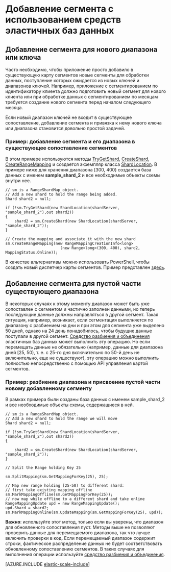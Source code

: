 <properties 
	pageTitle="Добавление сегмента с использованием средств эластичных баз данных | Microsoft Azure" 
	description="Информация о том, как использовать интерфейсы API эластичного масштабирования для добавления новых сегментов в набор сегментов." 
	services="sql-database" 
	documentationCenter="" 
	manager="jhubbard" 
	authors="ddove" 
	editor=""/>

<tags 
	ms.service="sql-database" 
	ms.workload="sql-database" 
	ms.tgt_pltfrm="na" 
	ms.devlang="na" 
	ms.topic="article" 
	ms.date="05/27/2016" 
	ms.author="ddove"/>

# Добавление сегмента с использованием средств эластичных баз данных

## Добавление сегмента для нового диапазона или ключа  

Часто необходимо, чтобы приложение просто добавило в существующую карту сегментов новые сегменты для обработки данных, поступление которых ожидается из новых ключей и диапазонов ключей. Например, приложение с сегментированием по идентификатору клиента должно подготовить новый сегмент для нового клиента или при обработке данных с сегментированием по месяцам требуется создание нового сегмента перед началом следующего месяца.

Если новый диапазон ключей не входит в существующее сопоставление, добавление сегмента и привязка к нему нового ключа или диапазона становится довольно простой задачей.

### Пример: добавление сегмента и его диапазона в существующее сопоставление сегментов
В этом примере используются методы [TryGetShard](https://msdn.microsoft.com/library/azure/dn823929.aspx), [CreateShard](https://msdn.microsoft.com/library/azure/microsoft.azure.sqldatabase.elasticscale.shardmanagement.shardmap.createshard.aspx), [CreateRangeMapping](https://msdn.microsoft.com/library/azure/dn807221.aspx#M:Microsoft.Azure.SqlDatabase.ElasticScale.ShardManagement.RangeShardMap`1.CreateRangeMapping(Microsoft.Azure.SqlDatabase.ElasticScale.ShardManagement.RangeMappingCreationInfo{`0})) и создается экземпляр класса [ShardLocation](https://msdn.microsoft.com/library/azure/microsoft.azure.sqldatabase.elasticscale.shardmanagement.shardlocation.shardlocation.aspx#M:Microsoft.Azure.SqlDatabase.ElasticScale.ShardManagement.ShardLocation.). В примере ниже для хранения диапазона [300, 400) создается база данных с именем **sample\_shard\_2** и все необходимые объекты схемы внутри нее.

    // sm is a RangeShardMap object.
    // Add a new shard to hold the range being added. 
    Shard shard2 = null; 

    if (!sm.TryGetShard(new ShardLocation(shardServer, "sample_shard_2"),out shard2)) 
    { 
        shard2 = sm.CreateShard(new ShardLocation(shardServer, "sample_shard_2"));  
    } 

    // Create the mapping and associate it with the new shard 
    sm.CreateRangeMapping(new RangeMappingCreationInfo<long> 
                            (new Range<long>(300, 400), shard2, MappingStatus.Online)); 


В качестве альтернативы можно использовать PowerShell, чтобы создать новый диспетчер карты сегментов. Пример представлен [здесь](https://gallery.technet.microsoft.com/scriptcenter/Azure-SQL-DB-Elastic-731883db).
## Добавление сегмента для пустой части существующего диапазона  

В некоторых случаях к этому моменту диапазон может быть уже сопоставлен с сегментом и частично заполнен данными, но теперь последующие данные должны направляться в другой сегмент. Такая ситуация, например, возникает, если сегментация выполняется по диапазону с разбиением на дни и при этом для сегмента уже выделено 50 дней, однако на 24 день понадобилось, чтобы будущие данные поступали в другой сегмент. [Средство разбиения и объединения](sql-database-elastic-scale-overview-split-and-merge.md) эластичных баз данных может выполнить эту операцию. Но если перемещать данные не обязательно (например, данные для диапазона дней [25, 50), т. е. с 25-го дня включительно по 50-й день не включительно, еще не существуют), эту операцию можно выполнить полностью непосредственно с помощью API управления картой сегментов.

### Пример: разбиение диапазона и присвоение пустой части новому добавленному сегменту

В рамках примера были созданы база данных с именем sample\_shard\_2 и все необходимые объекты схемы, содержащиеся в ней.

 
    // sm is a RangeShardMap object.
    // Add a new shard to hold the range we will move 
    Shard shard2 = null; 

    if (!sm.TryGetShard(new ShardLocation(shardServer, "sample_shard_2"),out shard2)) 
    { 
    
        shard2 = sm.CreateShard(new ShardLocation(shardServer, "sample_shard_2"));  
    } 

    // Split the Range holding Key 25 

    sm.SplitMapping(sm.GetMappingForKey(25), 25); 

    // Map new range holding [25-50) to different shard: 
    // first take existing mapping offline 
    sm.MarkMappingOffline(sm.GetMappingForKey(25)); 
    // now map while offline to a different shard and take online 
    RangeMappingUpdate upd = new RangeMappingUpdate(); 
    upd.Shard = shard2; 
    sm.MarkMappingOnline(sm.UpdateMapping(sm.GetMappingForKey(25), upd)); 

**Важно**: используйте этот метод, только если вы уверены, что диапазон для обновленного сопоставления пуст. Методы выше не позволяют проверить данные для перемещаемого диапазона, так что лучше включить проверки в код. Если перемещаемый диапазон содержит строки, фактическое распределение данных не будет соответствовать обновленному сопоставлению сегментов. В таких случаях для выполнения операции используйте [средство разбиения и объединения](sql-database-elastic-scale-overview-split-and-merge.md).


[AZURE.INCLUDE [elastic-scale-include](../../includes/elastic-scale-include.md)]
 

<!---HONumber=AcomDC_0601_2016--->